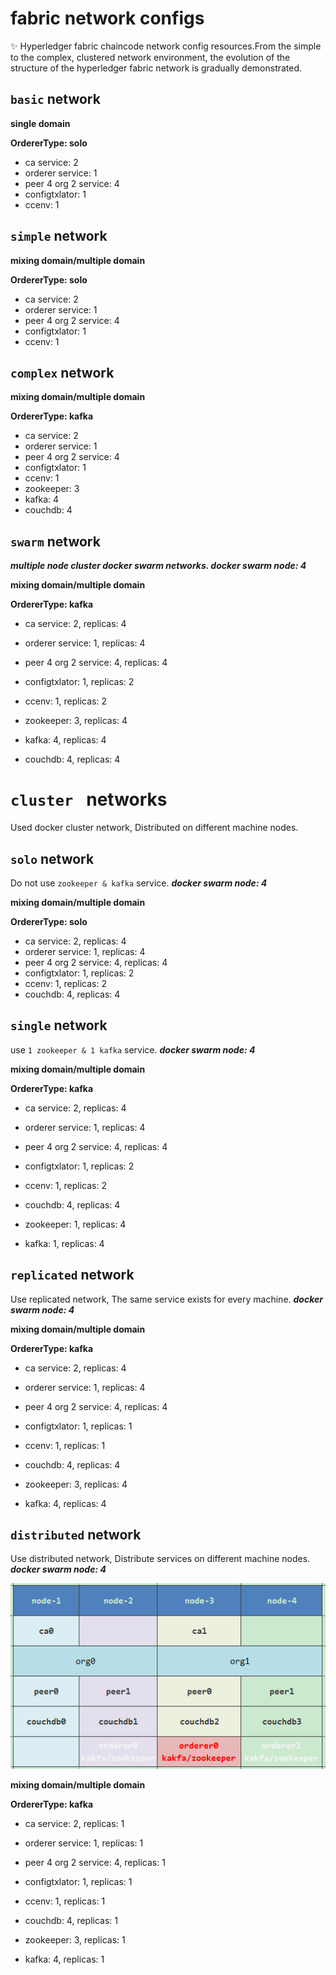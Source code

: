 # fabric network configs
:sparkles: Hyperledger fabric chaincode network config resources.From the simple to the complex, clustered network environment, the evolution of the structure of the hyperledger fabric network is gradually demonstrated.

## `basic` network

**single domain**

**OrdererType: solo**

+ ca service: 2
+ orderer service: 1
+ peer 4 org 2 service: 4
+ configtxlator: 1
+ ccenv: 1



## `simple` network

**mixing domain/multiple domain**

**OrdererType: solo**

- ca service: 2
- orderer service: 1
- peer 4 org 2 service: 4
- configtxlator: 1
- ccenv: 1



## `complex` network

**mixing domain/multiple domain**

**OrdererType: kafka**

- ca service: 2
- orderer service: 1
- peer 4 org 2 service: 4
- configtxlator: 1
- ccenv: 1
- zookeeper: 3
- kafka: 4
- couchdb: 4



## `swarm` network

***multiple node cluster docker swarm networks. docker swarm node: 4***

**mixing domain/multiple domain**

**OrdererType: kafka**

- ca service: 2, replicas: 4

- orderer service: 1, replicas: 4

- peer 4 org 2 service: 4, replicas: 4

- configtxlator: 1, replicas: 2

- ccenv: 1, replicas: 2

- zookeeper: 3, replicas: 4

- kafka: 4, replicas: 4

- couchdb: 4, replicas: 4


# `cluster ` networks

Used docker cluster network, Distributed on different machine nodes.

## `solo`  network

Do not use `zookeeper & kafka` service. ***docker swarm node: 4***

**mixing domain/multiple domain**

**OrdererType: solo**

- ca service: 2, replicas: 4
- orderer service: 1, replicas: 4
- peer 4 org 2 service: 4, replicas: 4
- configtxlator: 1, replicas: 2
- ccenv: 1, replicas: 2
- couchdb: 4, replicas: 4

## `single`  network

use `1 zookeeper & 1 kafka` service. ***docker swarm node: 4***

**mixing domain/multiple domain**

**OrdererType: kafka**

- ca service: 2, replicas: 4
- orderer service: 1, replicas: 4
- peer 4 org 2 service: 4, replicas: 4
- configtxlator: 1, replicas: 2
- ccenv: 1, replicas: 2
- couchdb: 4, replicas: 4

- zookeeper: 1, replicas: 4
- kafka: 1, replicas: 4

## `replicated`  network

Use replicated network, The same service exists for every machine. ***docker swarm node: 4***

**mixing domain/multiple domain**

**OrdererType: kafka**

- ca service: 2, replicas: 4
- orderer service: 1, replicas: 4
- peer 4 org 2 service: 4, replicas: 4
- configtxlator: 1, replicas: 1
- ccenv: 1, replicas: 1
- couchdb: 4, replicas: 4

- zookeeper: 3, replicas: 4
- kafka: 4, replicas: 4

## `distributed`  network

Use distributed network, Distribute services on different machine nodes. ***docker swarm node: 4***

![1538123107690](.images/1538123107690.png)

**mixing domain/multiple domain**

**OrdererType: kafka**

- ca service: 2, replicas: 1
- orderer service: 1, replicas: 1
- peer 4 org 2 service: 4, replicas: 1
- configtxlator: 1, replicas: 1
- ccenv: 1, replicas: 1
- couchdb: 4, replicas: 1

- zookeeper: 3, replicas: 1
- kafka: 4, replicas: 1